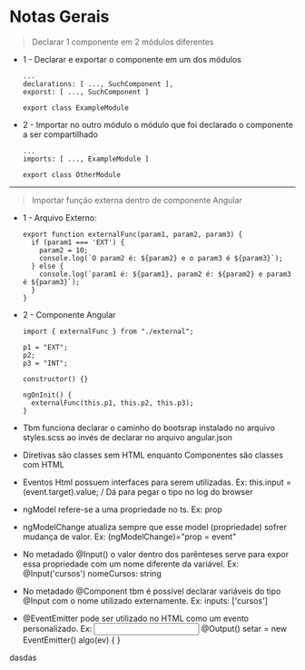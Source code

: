# Notas Gerais

> Declarar 1 componente em 2 módulos diferentes

- 1 - Declarar e exportar o componente em um dos módulos
    
      ...
      declarations: [ ..., SuchComponent ],
      exporst: [ ..., SuchComponent ]
      
      export class ExampleModule

- 2 - Importar no outro módulo o módulo que foi declarado o componente a ser compartilhado
      
      ...
      imports: [ ..., ExampleModule ]
      
      export class OtherModule
      
---

> Importar função externa dentro de componente Angular

- 1 - Arquivo Externo:

      export function externalFunc(param1, param2, param3) {
        if (param1 === 'EXT') {
          param2 = 10;
          console.log(`O param2 é: ${param2} e o param3 é ${param3}`);
        } else {
          console.log(`param1 é: ${param1}, param2 é: ${param2} e param3 é ${param3}`);
        }
      }
      
 - 2 - Componente Angular
 
       import { externalFunc } from "./external";

       p1 = "EXT";
       p2;
       p3 = "INT";

       constructor() {}

       ngOnInit() {
         externalFunc(this.p1, this.p2, this.p3);
       }
       
- Tbm funciona declarar o caminho do bootsrap instalado no arquivo styles.scss ao invés de declarar no arquivo angular.json
- Diretivas são classes sem HTML enquanto Componentes são classes com HTML
- Eventos Html possuem interfaces para serem utilizadas. Ex: this.input = <HTMLInputElement>(event.target).value; / Dá para pegar o tipo no log do browser
- ngModel refere-se a uma propriedade no ts. Ex: prop
- ngModelChange atualiza sempre que esse model (propriedade) sofrer mudança de valor. Ex: (ngModelChange)="prop = event"
- No metadado @Input() o valor dentro dos parênteses serve para expor essa propriedade com um nome diferente da variável. Ex: @Input('cursos') nomeCursos: string
- No metadado @Component tbm é possível declarar variáveis do tipo @Input com o nome utilizado externamente. Ex: inputs: ['cursos']
- @EventEmitter pode ser utilizado no HTML como um evento personalizado. Ex: <input setar="algo($event)"> @Output() setar = new EventEmitter() algo(ev) { } 

    
    
dasdas
    
